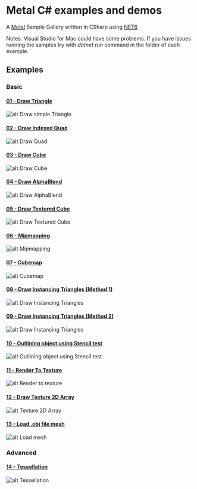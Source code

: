 # Metal C# examples and demos

A [Metal](https://developer.apple.com/metal/) Sample Gallery written in CSharp using [NET6](https://docs.microsoft.com/en-us/dotnet/core/install/macos)

Notes. Visual Studio for Mac could have some problems. If you have issues running the samples try with _dotnet run_ command in the folder of each example.

## Examples

### Basic

#### [01 - Draw Triangle](DrawTriangle/)

![alt Draw simple Triangle](https://github.com/Jorgemagic/Metal2-Samples/blob/master/Screenshots/DrawTriangle.png)

#### [02 - Draw Indexed Quad](DrawIndexedQuad/)

![alt Draw Quad](https://github.com/Jorgemagic/Metal2-Samples/blob/master/Screenshots/DrawIndexedQuad.png)

#### [03 - Draw Cube](DrawCube/)

![alt Draw Cube](https://github.com/Jorgemagic/Metal2-Samples/blob/master/Screenshots/DrawCube.png)

#### [04 - Draw AlphaBlend](DrawAlphaBlend/)

![alt Draw AlphaBlend](https://github.com/Jorgemagic/Metal2-Samples/blob/master/Screenshots/AlphaBlending.png)

#### [05 - Draw Textured Cube](DrawTexturedCube/)

![alt Draw Textured Cube](https://github.com/Jorgemagic/Metal2-Samples/blob/master/Screenshots/DrawTexturedCube.png)

#### [06 - Mipmapping](DrawMipmapping/)

![alt Mipmapping](https://github.com/Jorgemagic/Metal2-Samples/blob/master/Screenshots/Mipmapping.png)

#### [07 - Cubemap](Cubemap/)

![alt Cubemap](https://github.com/Jorgemagic/Metal2-Samples/blob/master/Screenshots/Cubemap.png)

#### [08 - Draw Instancing Triangles (Method 1)](DrawInstancingTriangle/)

![alt Draw Instancing Triangles](https://github.com/Jorgemagic/Metal2-Samples/blob/master/Screenshots/Instancing.png)

#### [09 - Draw Instancing Triangles (Method 2)](DrawInstancingTriangle2/)

![alt Draw Instancing Triangles](https://github.com/Jorgemagic/Metal2-Samples/blob/master/Screenshots/Instancing2.png)

#### [10 - Outlining object using Stencil test](StencilTest/)

![alt Outlining object using Stencil test](https://github.com/Jorgemagic/Metal2-Samples/blob/master/Screenshots/Stencil.png)

#### [11 - Render To Texture](RenderToTexture/)

![alt Render to texture](https://github.com/Jorgemagic/Metal2-Samples/blob/master/Screenshots/RenderToTexture.png)

#### [12 - Draw Texture 2D Array](Texture2DArray/)

![alt Texture 2D Array](https://github.com/Jorgemagic/Metal2-Samples/blob/master/Screenshots/Texture2DArray.png)

#### [13 - Load .obj file mesh](LoadMesh/)

![alt Load mesh](https://github.com/Jorgemagic/Metal2-Samples/blob/master/Screenshots/LoadMesh.png)

### Advanced

#### [14 - Tessellation](Tesselation/)

![alt Tessellation](https://github.com/Jorgemagic/Metal2-Samples/blob/master/Screenshots/Tessellation.png)
